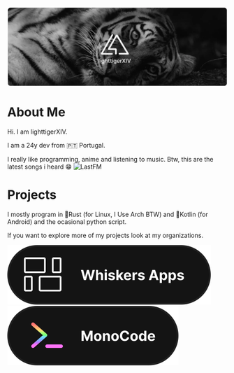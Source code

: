 <img src="./cover.webp">

# About Me
Hi. I am lighttigerXIV.

I am a 24y dev from 🇵🇹 Portugal.

I really like programming, anime and listening to music.
Btw, this are the latest songs i heard 😁
![LastFM](https://lastfm-recently-played.vercel.app/api?user=lighttigerxiv)

# Projects
I mostly program in 🦀Rust (for Linux, I Use Arch BTW) and 🤖Kotlin (for Android) and the ocasional python script.

If you want to explore more of my projects look at my organizations.

![Whiskers Apps](./whiskers-apps.svg)
![Monocode Scheme](./monocode.svg)

